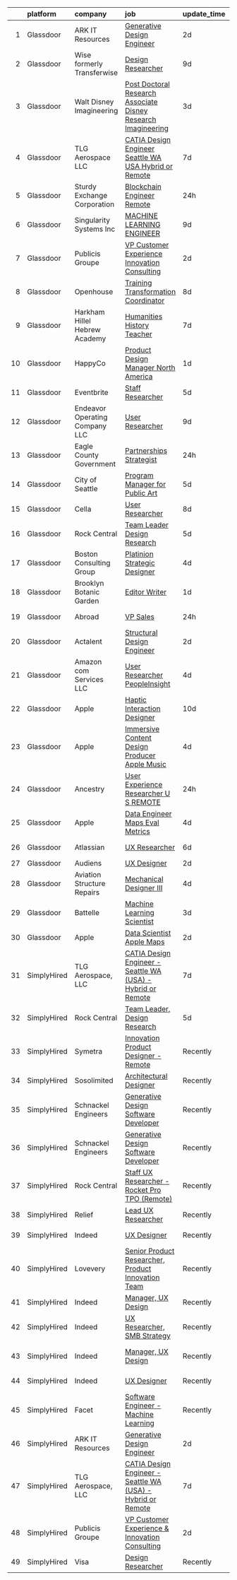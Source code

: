 

|    | platform    | company                         | job                                                                                                                                                                                                                                                                                                                                                                                                                                                                                                                                                                                                                                                                                                                                                                                                                                                                                                                                                                                                                                                                                                                                                                                                                                                                                                                                                                                                                                            | update_time   | location                  |
|---:|:------------|:--------------------------------|:-----------------------------------------------------------------------------------------------------------------------------------------------------------------------------------------------------------------------------------------------------------------------------------------------------------------------------------------------------------------------------------------------------------------------------------------------------------------------------------------------------------------------------------------------------------------------------------------------------------------------------------------------------------------------------------------------------------------------------------------------------------------------------------------------------------------------------------------------------------------------------------------------------------------------------------------------------------------------------------------------------------------------------------------------------------------------------------------------------------------------------------------------------------------------------------------------------------------------------------------------------------------------------------------------------------------------------------------------------------------------------------------------------------------------------------------------|:--------------|:--------------------------|
|  1 | Glassdoor   | ARK IT Resources                | [Generative Design Engineer](https://www.glassdoor.com/partner/jobListing.htm?pos=111&ao=1136043&s=58&guid=00000182afc1c161a6e41c4ce37fb110&src=GD_JOB_AD&t=SR&vt=w&ea=1&cs=1_667ac4ed&cb=1660806087401&jobListingId=1008072023675&jrtk=3-0-1gans3gcq2ff3001-1gans3gda2eaa000-59d5607c1d7a8210-)                                                                                                                                                                                                                                                                                                                                                                                                                                                                                                                                                                                                                                                                                                                                                                                                                                                                                                                                                                                                                                                                                                                                               | 2d            | Menlo Park, CA            |
|  2 | Glassdoor   | Wise formerly Transferwise      | [Design Researcher](https://www.glassdoor.com/partner/jobListing.htm?pos=123&ao=1136043&s=58&guid=00000182afc1c161a6e41c4ce37fb110&src=GD_JOB_AD&t=SR&vt=w&cs=1_08d0858e&cb=1660806087402&jobListingId=1008061068404&jrtk=3-0-1gans3gcq2ff3001-1gans3gda2eaa000-8e8d3fd3090ffea4-)                                                                                                                                                                                                                                                                                                                                                                                                                                                                                                                                                                                                                                                                                                                                                                                                                                                                                                                                                                                                                                                                                                                                                             | 9d            | New York, NY              |
|  3 | Glassdoor   | Walt Disney Imagineering        | [Post Doctoral Research Associate  Disney Research Imagineering](https://www.glassdoor.com/partner/jobListing.htm?pos=103&ao=1110586&s=58&guid=00000182afc1c161a6e41c4ce37fb110&src=GD_JOB_AD&t=SR&vt=w&cs=1_d9a5e6aa&cb=1660806087400&jobListingId=1008070871758&cpc=1FDE87803EF93CD3&jrtk=3-0-1gans3gcq2ff3001-1gans3gda2eaa000-094cb28899651f1e--6NYlbfkN0DAFTyt7pbDCC2JPO79CSdi1dIb81yjczP5qsKcZIxgiYm3-7g-689UDqHItQTwke9Fx28i8WvyzUKXqY8nPuZwaZLte5ddTqjQHCSuU5-ym2PGqwmmKXFtINbEiUYIg1mB-NmFatQHYkr_1eGlerVcAfCzygTPNzjEtBLdlkoRygNrI9Aot8RvZ6cnEaB5MVO6LVXtG6FD9HfiplelSirNMBnN8SeiRQlTx3zmHHpm_O8TgejcdNErtMIV6dMr9ysQCunwYjpHgH8Qi5hZzH0tCVWe4jXr3q9ZjpGPPI_BUxvioep41BCUacmSm95zPAIOaoa35iSx0ltymuVOSrT52J_oXhkpB7abvEuP6XNJPm22bFLduB8Cz50FS99Jtvp6Q8_WKl3Z2Loxr5W2HgjLWBliqNtLVH_EayQ_TsAgpRDtj0CEffpF3soW7QTsysk%3D)                                                                                                                                                                                                                                                                                                                                                                                                                                                                                                                                                                                                             | 3d            | Glendale, CA              |
|  4 | Glassdoor   | TLG Aerospace  LLC              | [CATIA Design Engineer   Seattle WA  USA    Hybrid or Remote](https://www.glassdoor.com/partner/jobListing.htm?pos=106&ao=1110586&s=58&guid=00000182afc1c161a6e41c4ce37fb110&src=GD_JOB_AD&t=SR&vt=w&ea=1&cs=1_2aec9ecb&cb=1660806087401&jobListingId=1008065865434&cpc=AC285F3A3ECA6BB0&jrtk=3-0-1gans3gcq2ff3001-1gans3gda2eaa000-0040c5469c466f80--6NYlbfkN0BKgzQyzTF1Q9mOsR1amaS-juVGLjHt5Cdom-gEF9y-xWqkDHxzYyAYpJ3zUcDhxz4Ucf0zofPiYoEIDmBTRbiOZ55wDGzQ3IoJ104kSJOEtv19uoBn6H2Uul8rVc9knP6AVoyemQZ36veN3QI-BZuLQyoIs5b6xvEs0rEnx54MoqeORBjUJloUumLEXEADN9mUNwNlvB2XLR57s6zzJKBth0-jfxCoct4B_tmIguw563QclFnHTbVookrM9M5NjBIDDOxvESZKRj1PRNLodo4Gp2Pgn803g2ZgOL3HH5W81bEsTaoZzq6eHTidOyx2sZmocD0GLuoGHEUaiZ6mk3_LBomRRbM_bEildaA58dsoL17_GuWn0eUqhO_NG-BzPXoBCrZdB1lazZRXHPKy9vvP77ZGTDzeWakRlr3P4Zj-NAHDalvBnQGNbQEmFX1PFxWs2X78FveaVbmt1E0U0z3LDtANPhC-vmuf9Kf9LU6isO29i_2YDAlLkpIipjrn80yvEGPfnrTNLpkZ61C_NO8HUcx4w2bCQu8%3D)                                                                                                                                                                                                                                                                                                                                                                                                                                                                                                           | 7d            | Seattle, WA               |
|  5 | Glassdoor   | Sturdy Exchange Corporation     | [Blockchain Engineer  Remote ](https://www.glassdoor.com/partner/jobListing.htm?pos=116&ao=1136043&s=58&guid=00000182afc1c161a6e41c4ce37fb110&src=GD_JOB_AD&t=SR&vt=w&ea=1&cs=1_9fb75b24&cb=1660806087401&jobListingId=1008076436726&jrtk=3-0-1gans3gcq2ff3001-1gans3gda2eaa000-00eff58dac326956-)                                                                                                                                                                                                                                                                                                                                                                                                                                                                                                                                                                                                                                                                                                                                                                                                                                                                                                                                                                                                                                                                                                                                             | 24h           | Remote                    |
|  6 | Glassdoor   | Singularity Systems Inc         | [MACHINE LEARNING ENGINEER](https://www.glassdoor.com/partner/jobListing.htm?pos=102&ao=1110586&s=58&guid=00000182afc1c161a6e41c4ce37fb110&src=GD_JOB_AD&t=SR&vt=w&ea=1&cs=1_68b2f432&cb=1660806087400&jobListingId=1008061183924&cpc=853DEF62E69EE75B&jrtk=3-0-1gans3gcq2ff3001-1gans3gda2eaa000-7210eacefcc866b2--6NYlbfkN0CtwOkgDuej6vPfWODMxjOIyNEohQmdYMppGq8y8dOpBhDQGscm3dodQ8jwyPYAPvtMN8oOsFtAXeV00_JlJr2hexHfooBDObTkIixtocVIuly5mY_LhOoVsfT3yebNSuw3MixXazDBx5MNcje3IPzphM3oPK2w_zBOyGtydC8v00WH2tx7Qgl3pYOavSXSaCnlfwuYNrKv4gOha1ROvOeUkGt50aVj7Wx008SoBpGch2sKOk0U8igiSbGTm4pJ1ut9y04byXt96tKmP69jL37TNLKcHKobngWyCHPc_tOUWnQ4grJeJivCIyEQfNSM4IWbBV8H-Fr-A2MfS71PpigQr8TFWy5B5v5v0efZA1Lb1sMB_QaGwgfbO350fWqV8YHEH6D3JBzzLcd9Ng91G6JG-gB9FbG84hc-u-5vVsVomDQPW3XtYiB6DeIkWwQzt9R-RZkedesfsASmRt6p-m_TaMak7kfL8iG5zGWJA1wxVYQlCe2aMo9jdbn2Kg7rl5S6CVK2pjb9eA%3D%3D)                                                                                                                                                                                                                                                                                                                                                                                                                                                                                                                                                               | 9d            | Princeton, NJ             |
|  7 | Glassdoor   | Publicis Groupe                 | [VP Customer Experience   Innovation Consulting](https://www.glassdoor.com/partner/jobListing.htm?pos=104&ao=1110586&s=58&guid=00000182afc1c161a6e41c4ce37fb110&src=GD_JOB_AD&t=SR&vt=w&cs=1_1a79dc48&cb=1660806087400&jobListingId=1008072427438&cpc=155EB9D5185558AF&jrtk=3-0-1gans3gcq2ff3001-1gans3gda2eaa000-99be2620ae6f57e6--6NYlbfkN0D_XFSRfOpY7hhzl86VUrgfgdzYRVdqdkK81Ka1OFk9uoBeHTQ5PA0c8DCk8CaDkiZvQ96cH1tiaXHMEJoauBatExTpQpw97-GrDpol1FQi2OLNvwIp-o1TFj2a8PbDmwgXr2xxZPfFI2xXGM7ZEo47pdX301DhuBOI9Uz_xnp2w4aAxVCWaSKI7x14C1fLIQe9dGH79h4IT-C_1HysoenYRaNmwHAN3Axx6fE7JwVfnDCNMcnySmmiqYA5AXC855czowLkSTRjnHVMD45oiTP7D6CL0og3tYVBeY3tJe66UdnH8SgpbfYTYu4V9frdNAUv0_YSebizXSiLucTD27IxFZmUW9LIuVTUhClnoW7gOY3mayv0QSLOMlW5m1aGIsky8Equ7rdty1IoUpdxShByf78u-M5J50xpDYRNDQ-N-ryCkJjtUqpzhVNmjrsUcQs9oCDtl-vxqiyTcu5b3MoPfzBh5eHpT4X5F6maNuDopdJ4qlIIYFm4Qn_IHnicG_vO2TnkKkrdmqMXeOfmEaBGwN5IrMu61xTGiX5xi_cRTv3eatldXznEKfuXYUA24tfIKg6U9y33U00cTZnvsbE7)                                                                                                                                                                                                                                                                                                                                                                                                                                                                           | 2d            | New York, NY              |
|  8 | Glassdoor   | Openhouse                       | [Training   Transformation Coordinator](https://www.glassdoor.com/partner/jobListing.htm?pos=129&ao=1136043&s=58&guid=00000182afc1c161a6e41c4ce37fb110&src=GD_JOB_AD&t=SR&vt=w&ea=1&cs=1_4773939d&cb=1660806087402&jobListingId=1008063012598&jrtk=3-0-1gans3gcq2ff3001-1gans3gda2eaa000-1913d0dffbc4fdb2-)                                                                                                                                                                                                                                                                                                                                                                                                                                                                                                                                                                                                                                                                                                                                                                                                                                                                                                                                                                                                                                                                                                                                    | 8d            | San Francisco, CA         |
|  9 | Glassdoor   | Harkham Hillel Hebrew Academy   | [Humanities History Teacher](https://www.glassdoor.com/partner/jobListing.htm?pos=121&ao=1136043&s=58&guid=00000182afc1c161a6e41c4ce37fb110&src=GD_JOB_AD&t=SR&vt=w&ea=1&cs=1_e11d6881&cb=1660806087402&jobListingId=1008065225760&jrtk=3-0-1gans3gcq2ff3001-1gans3gda2eaa000-3a93aa753a194d16-)                                                                                                                                                                                                                                                                                                                                                                                                                                                                                                                                                                                                                                                                                                                                                                                                                                                                                                                                                                                                                                                                                                                                               | 7d            | Beverly Hills, CA         |
| 10 | Glassdoor   | HappyCo                         | [Product Design Manager   North America](https://www.glassdoor.com/partner/jobListing.htm?pos=114&ao=1136043&s=58&guid=00000182afc1c161a6e41c4ce37fb110&src=GD_JOB_AD&t=SR&vt=w&ea=1&cs=1_c8b44bdd&cb=1660806087401&jobListingId=1008074103603&jrtk=3-0-1gans3gcq2ff3001-1gans3gda2eaa000-3994115f2e2e5f1d-)                                                                                                                                                                                                                                                                                                                                                                                                                                                                                                                                                                                                                                                                                                                                                                                                                                                                                                                                                                                                                                                                                                                                   | 1d            | Remote                    |
| 11 | Glassdoor   | Eventbrite                      | [Staff Researcher](https://www.glassdoor.com/partner/jobListing.htm?pos=113&ao=1136043&s=58&guid=00000182afc1c161a6e41c4ce37fb110&src=GD_JOB_AD&t=SR&vt=w&cs=1_1e71ed90&cb=1660806087401&jobListingId=1008069024242&jrtk=3-0-1gans3gcq2ff3001-1gans3gda2eaa000-c41e0339f0bcd15d-)                                                                                                                                                                                                                                                                                                                                                                                                                                                                                                                                                                                                                                                                                                                                                                                                                                                                                                                                                                                                                                                                                                                                                              | 5d            | Remote                    |
| 12 | Glassdoor   | Endeavor Operating Company  LLC | [User Researcher](https://www.glassdoor.com/partner/jobListing.htm?pos=124&ao=1136043&s=58&guid=00000182afc1c161a6e41c4ce37fb110&src=GD_JOB_AD&t=SR&vt=w&cs=1_21bd327f&cb=1660806087402&jobListingId=1008060385314&jrtk=3-0-1gans3gcq2ff3001-1gans3gda2eaa000-77f36a4c45207d54-)                                                                                                                                                                                                                                                                                                                                                                                                                                                                                                                                                                                                                                                                                                                                                                                                                                                                                                                                                                                                                                                                                                                                                               | 9d            | New York, NY              |
| 13 | Glassdoor   | Eagle County Government         | [Partnerships Strategist](https://www.glassdoor.com/partner/jobListing.htm?pos=127&ao=1136043&s=58&guid=00000182afc1c161a6e41c4ce37fb110&src=GD_JOB_AD&t=SR&vt=w&ea=1&cs=1_d84485ed&cb=1660806087402&jobListingId=1008076874563&jrtk=3-0-1gans3gcq2ff3001-1gans3gda2eaa000-82cf32710319190c-)                                                                                                                                                                                                                                                                                                                                                                                                                                                                                                                                                                                                                                                                                                                                                                                                                                                                                                                                                                                                                                                                                                                                                  | 24h           | Eagle, CO                 |
| 14 | Glassdoor   | City of Seattle                 | [Program Manager for Public Art](https://www.glassdoor.com/partner/jobListing.htm?pos=115&ao=1136043&s=58&guid=00000182afc1c161a6e41c4ce37fb110&src=GD_JOB_AD&t=SR&vt=w&cs=1_db8bbc73&cb=1660806087401&jobListingId=1008069035725&jrtk=3-0-1gans3gcq2ff3001-1gans3gda2eaa000-27538df194d2cfde-)                                                                                                                                                                                                                                                                                                                                                                                                                                                                                                                                                                                                                                                                                                                                                                                                                                                                                                                                                                                                                                                                                                                                                | 5d            | Washington State          |
| 15 | Glassdoor   | Cella                           | [User Researcher](https://www.glassdoor.com/partner/jobListing.htm?pos=109&ao=1110586&s=58&guid=00000182afc1c161a6e41c4ce37fb110&src=GD_JOB_AD&t=SR&vt=w&cs=1_7b8dab2d&cb=1660806087401&jobListingId=1008063335527&cpc=8795CF9063CD573D&jrtk=3-0-1gans3gcq2ff3001-1gans3gda2eaa000-7b47077143880670--6NYlbfkN0ABL5jwqrJX8j4-zsE1pdctockIOMh3bUiDojLxDHSgft-IBPHc-ugKxXUaFJpc9dcjlWjZdJls5oZUQmc3oxOF2YDr_yXSSNbXLCmenrFqs0rU5lpjVP81iyWap-KeNsUfQcYNfGp2G8CCDy8-Hw39OyeeZ-dU8YKHXDFjD7niJtDK2StkgXxugVU08l6Oz4eirLrsEqdbwX63PQpecoUZnT2SQZANgKCvklThvFTnYMdFgrr-fTQVj4NTRveAGbMpC3zvQty2v4_n-JoeFH0hmQF2T22GCDE_1j1tjnCZQCt3E1-5XaIeP6E4t9HHUex2rIF6oQXawrV2WRDPMlZwKToCw88AKH3BjlNkovEtknRgEKhyEliTxXQC5wHY2F4_-GNWu07t66tuaRtJAUD0EyaJCwtqTeqxslWP2V9u1qlnLOGnw_KKoYgrHxs4d3oN7Rl-_BwMZKPN7RSnkioVWbajDAIUaMxDBb-k1ZV4t-zy4v4nnCDoq6Ge5kKDz-ksOFzNOud-IAIVBS3RVPGyp8HqEP5vHkqamQuTqPET75ek24J76phPCw65KujUncW1Bs4MVhdNZrwShqoZm_rC09ic5IW3kfcrTCyPlntfJPY8fw3HkaKgIp7pDzImhH_wPfJUtgyQJAt-qM5SRJkYV0-DqPQHYREDE1BPvzJwtsf_oCCe_iNK7PurUEh5m1OGupH4C6n1zEOu_1ljmdBhbTU7ajD703II_LdLjWiOdtbpQx1dYM5a)                                                                                                                                                                                                                                                                                                                                          | 8d            | Philadelphia, PA          |
| 16 | Glassdoor   | Rock Central                    | [Team Leader  Design Research](https://www.glassdoor.com/partner/jobListing.htm?pos=101&ao=1110586&s=58&guid=00000182afc1c161a6e41c4ce37fb110&src=GD_JOB_AD&t=SR&vt=w&cs=1_493bfb54&cb=1660806087400&jobListingId=1008068174673&cpc=50476A1586988603&jrtk=3-0-1gans3gcq2ff3001-1gans3gda2eaa000-4dc0b4df28d9f531--6NYlbfkN0D1gKYbjhnuLsLCCsuy6Da6jM-qXt-1-sWstwvcDeqOdFWHT3FdK6wqvS3CGJVEII5NCNLIIZ4v66FKMiBoR4FaU5J223VR_KOaZ0qc6U82_gINfk-2XUyU8lf4CuPcYkevgMInwio3YccQ1EEhA3e6K2uL-JAEwrofWmKwhHRvhRWO-yGETKEaKvnlTc6SnRzsRFfo23vZa9RIGs8lOI9QNUzv5Yd8kByA7CnKF55bl-l0HP9MbFZAMLwxTrOJ3tYVVFU9CJ1yiG4kITyRo9Fdg4UyOElqlIZ8U2MzOsk7-GNTnIGGk5ukRMF5GlqR-b2baZuuYt17hUa39yDEqYUIHF4_t6pEwRarZiEkL9620raJscVOup2QChpFTwiSt38XkBY4bD18eFOACrEjBFGoOYjwk6lWsuJjWYWea6IsO0LmPE-Vds7Ao7g6HW-drZoU4DdJWhrDYj8MBRh-mU8sjy094Kb9AomPXFkWT-lnUy3nPMEAzL-yETcwphNIGYzLTCDJZZ9oYtVvgj8HeuIF9koCoHP4gro%3D)                                                                                                                                                                                                                                                                                                                                                                                                                                                                                                                                               | 5d            | Detroit, MI               |
| 17 | Glassdoor   | Boston Consulting Group         | [Platinion Strategic Designer](https://www.glassdoor.com/partner/jobListing.htm?pos=108&ao=1110586&s=58&guid=00000182afc1c161a6e41c4ce37fb110&src=GD_JOB_AD&t=SR&vt=w&cs=1_a7a64e08&cb=1660806087400&jobListingId=1008069868004&cpc=F41FEAB56D215062&jrtk=3-0-1gans3gcq2ff3001-1gans3gda2eaa000-a81160145a4abe01--6NYlbfkN0DoP8nG612n6SaIo-6cBFZ4ajKscvbmOmjTSQxsFZrL9GCCvt0keq5zOVAgXX6UYAwLmfLL58yuDEDDUJRdfTrCfJJvQwZz_5M9N0SS0Myno4-QWdV72ziRJoz9jMNEi1tNLBCmHgy6bXUHNtnDbWRyJBrfqStQgr2scqpchMROuN0Pxedi6lHmv5837su5Q0rxIR1VovPonYcWMhsaGsGTS0ZMI-xJk0Pan6fq8-TVj2dUjGenqeBgnQaUX2tupdU19k9NPioOv5O81aEJGLcvk8ZltW3W3_N-Hlq0KnowXxAdYWVWOjchFLMMtFjgmtDyXPBtOT9Gk_tbpUuvTGIovT8fEIZKAZo4QuAnGxQ60HaNAoOf4ZTwUecOdLeQY6wlY4Q_WztHwn1eDMiA0kKqlYd2878iSgPyqNjIamyK3cLtLND4q4uskisb7Xa64jmqkSYAQIzwKD9ZXOOTOaaK-WmwMbdomjFBOcL5wMnTMgIC5ZJIdObEvisyn2spUSFNFn-9u6UBayc-ctOCFWAee_NCgkE636bI8LY6EBjb9_x6Bq9k_vZi-OvWtDyJtD5Af-fLdj_z3g1S4gatlHGCQhBUoLEsuxhjIl8JYZ1tGpDTLmA5IzjtSGGJOiQFfIiYCD3C52aGceclDlVcG07VRFPN5v92PskYw3Led5HpVP6YNn56gxNlf4JJzMqjSzzJTt1pvBqnjJ910JWLd0OEQgM7xMIqRzr0DV_JVonDUDtZZYcG-WWCgkq5hGKkoY-Ure9VOZOdsmhYGFemZKwpbFAqr3fwKE5HmeBYnhymnEetQaMnEEyRJALaMYYcB80PbxVJ4BtCr54dTife3S5rXYKURN46MGbLcRsothxIQ1XrzuvFpNuIuHKzVihosL-UGvG0JkySZaVAQcK8oO4wW7YPNPmgK9ucyCfYGnR72LsJ8szFWKnlfvobD0WB36cjIFnQbNW4RgMcWvrc4t3uvgheSjxndQJWt-1JW_l3KzjtdoV-Xq3T1Ih4NVgljWVSWP65RUJr35KjLqM64tt6ZDmENhHXhJGSXH5v_Qz8-g%3D%3D) | 4d            | San Francisco, CA         |
| 18 | Glassdoor   | Brooklyn Botanic Garden         | [Editor Writer](https://www.glassdoor.com/partner/jobListing.htm?pos=119&ao=1136043&s=58&guid=00000182afc1c161a6e41c4ce37fb110&src=GD_JOB_AD&t=SR&vt=w&ea=1&cs=1_41dc9200&cb=1660806087401&jobListingId=1008074800414&jrtk=3-0-1gans3gcq2ff3001-1gans3gda2eaa000-125ce174df20856b-)                                                                                                                                                                                                                                                                                                                                                                                                                                                                                                                                                                                                                                                                                                                                                                                                                                                                                                                                                                                                                                                                                                                                                            | 1d            | Brooklyn, NY              |
| 19 | Glassdoor   | Abroad                          | [VP  Sales](https://www.glassdoor.com/partner/jobListing.htm?pos=120&ao=1136043&s=58&guid=00000182afc1c161a6e41c4ce37fb110&src=GD_JOB_AD&t=SR&vt=w&ea=1&cs=1_145fdf53&cb=1660806087402&jobListingId=1008075872511&jrtk=3-0-1gans3gcq2ff3001-1gans3gda2eaa000-3467c059dcfc67eb-)                                                                                                                                                                                                                                                                                                                                                                                                                                                                                                                                                                                                                                                                                                                                                                                                                                                                                                                                                                                                                                                                                                                                                                | 24h           | Los Angeles, CA           |
| 20 | Glassdoor   | Actalent                        | [Structural Design Engineer](https://www.glassdoor.com/partner/jobListing.htm?pos=110&ao=1110586&s=58&guid=00000182afc1c161a6e41c4ce37fb110&src=GD_JOB_AD&t=SR&vt=w&ea=1&cs=1_90dcb477&cb=1660806087401&jobListingId=1008072524579&cpc=451933188B21919D&jrtk=3-0-1gans3gcq2ff3001-1gans3gda2eaa000-5a67b7b998d67f9b--6NYlbfkN0ChYVx_I3yfZ_JDY3EFoivtqvi_stwnZ_kRt8Dowt_l_d1ydueao4NE-oUleRJ4yhgvM5-NIUg-psIiKjWyG8bK_8WykpFnhZQccgUZPyTG289LYg1Sr3uqbG6d37BwPOYbFhoInSddoXKaHUCIZXUkbLAt5rXR7TOuPNaG25v7Cbihaw8wHtaIlKY9CZD73vZlEXjgmEuNZE5-7JvPZZYn9I1RRlxkrJle_jO2X2ngZfoc9meWvjPIJAWnrGz8RoIcXqhFWxmzQzazIwH1D9QJ3yGQgDB825bPl1-bnOYx0uXDXOjkdjzewUVTzBSG9N36s8RNHhHEHOIjgStCs8VpuHGtRPnjtJSl5NtBogqvTvoUirp9eyWzEQpQNyxyD-VBw2zFCs8IMYJqfebg3tiX5A1A7PPi04uFn-xi7bflaL-tDhi6ITsdr6PqpUk1HpL7Z1fFUoWuis3BlPkUpJsxELyuWwotjPBrNqZuzbkvs6eAVFoC_bhZlr_cL-gubFa11EFiFWXKps1h4ZbG4M0baYFsoVBh1sQgWfzUm_ySXpb764sQHWNlF9MOjyugIbEuDz1klxVO8nQo8ct2mnKu0ICaKuORdqWQ8aHGFpZFvbIej7b6UQOY8QLTqRh5szPhs5xqpYsjtVVXd8cJ1aTn85X3ggZe6IzuLsakTxsU677on1XH1Wu_br2tjDKeQp2FrTe-RCUVwZR5pBHuZjXkLwMjWuogAAfXr12exO4Am8Af_Clmt3f2Xtqo2XVnA9fqBhQ4vjqKzuUKhtZKr6WIvDbJFDtIZPtiQ3p_VsRUuAlPbr6ydMa8aEtyiXLeFYi2Q4LEDfvxrRFZvyQUD-XmWQdmpy3n3FcRtTDS7gSnhUruNl0wSBQ_vGwm7wQOpXcDY1XkAETYneUaB9WVSt5Oqy9h1ztEKl2jz2ow3kORTo7EnFUooul0Uz5LiiYURt-gGOHMWnfK3ozmtYiLz9oe0T6DGiKpEMg%3D)                                                                            | 2d            | Ridley Park, PA           |
| 21 | Glassdoor   | Amazon com Services LLC         | [User Researcher  PeopleInsight](https://www.glassdoor.com/partner/jobListing.htm?pos=122&ao=1136043&s=58&guid=00000182afc1c161a6e41c4ce37fb110&src=GD_JOB_AD&t=SR&vt=w&cs=1_77a48dbb&cb=1660806087402&jobListingId=1008069900162&jrtk=3-0-1gans3gcq2ff3001-1gans3gda2eaa000-b43c760616da6fc1-)                                                                                                                                                                                                                                                                                                                                                                                                                                                                                                                                                                                                                                                                                                                                                                                                                                                                                                                                                                                                                                                                                                                                                | 4d            | Seattle, WA               |
| 22 | Glassdoor   | Apple                           | [Haptic Interaction Designer](https://www.glassdoor.com/partner/jobListing.htm?pos=130&ao=1136043&s=58&guid=00000182afc1c161a6e41c4ce37fb110&src=GD_JOB_AD&t=SR&vt=w&cs=1_5be09ba8&cb=1660806087402&jobListingId=1008059355189&jrtk=3-0-1gans3gcq2ff3001-1gans3gda2eaa000-dc6ebfcb211a61cf-)                                                                                                                                                                                                                                                                                                                                                                                                                                                                                                                                                                                                                                                                                                                                                                                                                                                                                                                                                                                                                                                                                                                                                   | 10d           | Cupertino, CA             |
| 23 | Glassdoor   | Apple                           | [Immersive Content Design Producer   Apple Music](https://www.glassdoor.com/partner/jobListing.htm?pos=105&ao=1110586&s=58&guid=00000182afc1c161a6e41c4ce37fb110&src=GD_JOB_AD&t=SR&vt=w&cs=1_103d1b11&cb=1660806087400&jobListingId=1008069556268&cpc=3BA4CE39D5B5DEF5&jrtk=3-0-1gans3gcq2ff3001-1gans3gda2eaa000-66f7682de66826e6--6NYlbfkN0BvKrLyj5gPmtZO9T8euul8TCxuuKNOtzRJOomxnwSEodTz2Bc-sPZl29JElYHfcoRyptQvj7xlkriqhxG50_dXLQzgfASxZAP8PmeLh9zWp-pplDUED6ovo3wK-KMzZ6GKsOSk90PpRLLD7vZEAfVFM9MGcY7Wc_GSrB7jRN1ff-dvlzaWAiY6oKbSo7kx9Dy5bV4Ca1e4WFjw3L7FoGiXERJ6e-C5IdPmf3QTg8jk9PFE0BqW9UOLTaXJ2KBJZRzl242h0wVxDzG0DHf-b0eO0FzXn0us7fct6KBI0vKr9oQ_-ZS7R5HaN5YGnROL4FVTbf8H87QK6BKkK8EIBCPROdTmT6jJq_-JZHe7iZbr6pLvIVd3R0LbpLCQUhZCtPt2p5mGREH-CRKaVIrUXRYwjd86majSPYaG7bUnLoaGv5rx4429RqnMy9Gc2cyXUTYKnk3n_rMFB5l8Xrsm7D2HrIgnKYAhleYRJwUabiOdXlrt8E3N8KO26o9FOPKAa3Y9k-mH5sEXemvQFyZ12PBRxqHv6ubrh8-k_YH9nBUrspTLmHD7jY1vdvmBve0Qi7UQeV_qWHmSJO3Jr6gQWO4k-iWkGIpb_RGq7IKQDZEh0bxuMz6iQ_Og10aUbzpB4rh8qSeYaI40k85937htY8VfzR41UCbi753oWJrs1MvDPuAaJwuXddkbptE0UHyXigvaEBoE89BXnHt0EnwZ6qDZNUyKZoJg-o405N-RXHB8spLhwtBcRWYfi3T8mKsgjAUW0doEm0KJNH8KI6oH5ZrCfkOFs0r63R7PyOcbltLBPpJb56Jy6s65WifDtwQ34C7j2i_g4TZra8JXKFX0wA_Rqi-T5owu30oPVHP6w56Ix6pdPj9FUQJxRPq56Vo1nXjGr8KllO7pmQE3mptDSI8So2zGOGWU_3XN4rwhlXFpEixdTYtNTal6UOBOaJsKJXlXwn4iRHKcC5XZZNvxM4FM_8-y-upI3YY%3D)                                                            | 4d            | Culver City, CA           |
| 24 | Glassdoor   | Ancestry                        | [User Experience Researcher  U S  REMOTE ](https://www.glassdoor.com/partner/jobListing.htm?pos=112&ao=1136043&s=58&guid=00000182afc1c161a6e41c4ce37fb110&src=GD_JOB_AD&t=SR&vt=w&cs=1_9ea19f2e&cb=1660806087401&jobListingId=1008075467741&jrtk=3-0-1gans3gcq2ff3001-1gans3gda2eaa000-6176a9486243c0ff-)                                                                                                                                                                                                                                                                                                                                                                                                                                                                                                                                                                                                                                                                                                                                                                                                                                                                                                                                                                                                                                                                                                                                      | 24h           | Remote                    |
| 25 | Glassdoor   | Apple                           | [Data Engineer  Maps Eval Metrics](https://www.glassdoor.com/partner/jobListing.htm?pos=117&ao=1136043&s=58&guid=00000182afc1c161a6e41c4ce37fb110&src=GD_JOB_AD&t=SR&vt=w&cs=1_caef3bb2&cb=1660806087401&jobListingId=1008070096056&jrtk=3-0-1gans3gcq2ff3001-1gans3gda2eaa000-3736d4ec03fcf68a-)                                                                                                                                                                                                                                                                                                                                                                                                                                                                                                                                                                                                                                                                                                                                                                                                                                                                                                                                                                                                                                                                                                                                              | 4d            | Cupertino, CA             |
| 26 | Glassdoor   | Atlassian                       | [UX Researcher](https://www.glassdoor.com/partner/jobListing.htm?pos=118&ao=1136043&s=58&guid=00000182afc1c161a6e41c4ce37fb110&src=GD_JOB_AD&t=SR&vt=w&cs=1_52e5ae30&cb=1660806087401&jobListingId=1008067372811&jrtk=3-0-1gans3gcq2ff3001-1gans3gda2eaa000-65ae110dba27b8cd-)                                                                                                                                                                                                                                                                                                                                                                                                                                                                                                                                                                                                                                                                                                                                                                                                                                                                                                                                                                                                                                                                                                                                                                 | 6d            | Mountain View, CA         |
| 27 | Glassdoor   | Audiens                         | [UX Designer](https://www.glassdoor.com/partner/jobListing.htm?pos=128&ao=1136043&s=58&guid=00000182afc1c161a6e41c4ce37fb110&src=GD_JOB_AD&t=SR&vt=w&cs=1_9e899ca4&cb=1660806087402&jobListingId=1008072020113&jrtk=3-0-1gans3gcq2ff3001-1gans3gda2eaa000-417481361945e9bd-)                                                                                                                                                                                                                                                                                                                                                                                                                                                                                                                                                                                                                                                                                                                                                                                                                                                                                                                                                                                                                                                                                                                                                                   | 2d            | Remote                    |
| 28 | Glassdoor   | Aviation Structure Repairs      | [Mechanical Designer III](https://www.glassdoor.com/partner/jobListing.htm?pos=126&ao=1136043&s=58&guid=00000182afc1c161a6e41c4ce37fb110&src=GD_JOB_AD&t=SR&vt=w&ea=1&cs=1_d56f0de0&cb=1660806087402&jobListingId=1008070083904&jrtk=3-0-1gans3gcq2ff3001-1gans3gda2eaa000-9e50f7cd7b4f85d3-)                                                                                                                                                                                                                                                                                                                                                                                                                                                                                                                                                                                                                                                                                                                                                                                                                                                                                                                                                                                                                                                                                                                                                  | 4d            | Macomb, MI                |
| 29 | Glassdoor   | Battelle                        | [Machine Learning Scientist](https://www.glassdoor.com/partner/jobListing.htm?pos=125&ao=1136043&s=58&guid=00000182afc1c161a6e41c4ce37fb110&src=GD_JOB_AD&t=SR&vt=w&cs=1_6fb26605&cb=1660806087402&jobListingId=1008070180517&jrtk=3-0-1gans3gcq2ff3001-1gans3gda2eaa000-a1b2ff1b693106b4-)                                                                                                                                                                                                                                                                                                                                                                                                                                                                                                                                                                                                                                                                                                                                                                                                                                                                                                                                                                                                                                                                                                                                                    | 3d            | Atlantic City, NJ         |
| 30 | Glassdoor   | Apple                           | [Data Scientist   Apple Maps](https://www.glassdoor.com/partner/jobListing.htm?pos=107&ao=1110586&s=58&guid=00000182afc1c161a6e41c4ce37fb110&src=GD_JOB_AD&t=SR&vt=w&cs=1_db0310eb&cb=1660806087400&jobListingId=1008072873070&cpc=FB7E4A1762AE5BEC&jrtk=3-0-1gans3gcq2ff3001-1gans3gda2eaa000-d8f758e3cc889181--6NYlbfkN0BvKrLyj5gPmtZO9T8euul8TCxuuKNOtzRJOomxnwSEodTz2Bc-sPZl1dBMH13w-jPoGoT-6tNO4SZeyICiuRE5Cv-RHVDYfdGKdDHm6IJXEluzzdehaf7bf6Y__raXJosEMfA_dih_DkTQUKw4n6nUNxbXQGHDDOzKW2uRf3F3E4u1dwAI4euRpK7qYy3QMD8HGpp5ttYrLdjD_ql_uvG5ojn_6JsEbLyg40Vqg-oez4NnKUbh3jQ-WblYvv3lV15DDuK_VQWRqcbijLuEagorxLoyiNXpF7GoAvk1LQZCl1tpvhGFdtZyRtQViwLhy2gbzPnEpUDoDCyzNabmV0O6Sg9C209ZlboeWUdJ0H-S0UYgDzv1SsYSB7COQgXmcCBpDWTuk1JqsLaPfcMOu_nDitWXnUvkJ74onDiGpvoPYF9ipUwYs5Si9TZaK2sctaKIUvimGvOcfkpOII7ExwCXWanCsJbPQrDX287DXr013Y_916VTmJXdXtNJWPsmYPRVh7rJ4VjuSdqzPWHKyi-BMbUV9RfigfeiNg2uyD14u0Ox1zymW8bz0VJh9jrjNs01UUVF4UitCXu0-cOxdJGIbsDkV8hZl6z_s8s_3gU13h-kANNEGKd6cgp4ZkMk_gDGn5iIVp4QHUoxxCFdjanrJvpr2bmSZV87e5F8Rq3qLLL8Qn2J6LdE0NsECSpYVWei9nHECUeNgBOQKt8v7Dqb8gRCOQlVx2JLYZ0xQ_djIALuXn_PfGdmm4iQSmQzfM40YSGO89KBPqcDrwH2-usYb9CnET4YdXl8TDZprBGvU0w8VvxIofOmWQiCbxh2gH7lTP0BKM5qHYeHl8m9qhD_Se2EaHQ2QgC9-k9eAaBHJM_L4VlofqFXdGYKGc058sfJRxvkXwUUPLqRCvWL0n0o-zxW0ZC18QQMSai99bB22kF3q1b6ArzrOYEVzWpLgmXOdDzQzz2b6CApAyKu2UqT)                                                                                              | 2d            | Seattle, WA               |
| 31 | SimplyHired | TLG Aerospace, LLC              | [CATIA Design Engineer - Seattle WA (USA) - Hybrid or Remote](https://www.simplyhired.com/job/Jkg1RKmC1DKiU6rumdrIlcicjCprrSiROXt1nxT4zbvjet48dc7HPg?q=generative+design)                                                                                                                                                                                                                                                                                                                                                                                                                                                                                                                                                                                                                                                                                                                                                                                                                                                                                                                                                                                                                                                                                                                                                                                                                                                                      | 7d            | Seattle, WA               |
| 32 | SimplyHired | Rock Central                    | [Team Leader, Design Research](https://www.simplyhired.com/job/kbc4Y1-GLmJp45S55TbSj71ZXZBafY9Ys_-_03v7c6cWYZ9fLlHhJg?q=generative+design)                                                                                                                                                                                                                                                                                                                                                                                                                                                                                                                                                                                                                                                                                                                                                                                                                                                                                                                                                                                                                                                                                                                                                                                                                                                                                                     | 5d            | Detroit, MI               |
| 33 | SimplyHired | Symetra                         | [Innovation Product Designer - Remote](https://www.simplyhired.com/job/hSkWjaWMYgFhCFQx-vz3tfIowyPuP4lujgWiB5HyDVHP--PC0XA9tQ?q=generative+design)                                                                                                                                                                                                                                                                                                                                                                                                                                                                                                                                                                                                                                                                                                                                                                                                                                                                                                                                                                                                                                                                                                                                                                                                                                                                                             | Recently      | Bellevue, WA              |
| 34 | SimplyHired | Sosolimited                     | [Architectural Designer](https://www.simplyhired.com/job/1wnZZjS_T2B-Khb33FLg8m5W26VpFJO-O7M0joPbDLzOi2-l3WqCTg?q=generative+design)                                                                                                                                                                                                                                                                                                                                                                                                                                                                                                                                                                                                                                                                                                                                                                                                                                                                                                                                                                                                                                                                                                                                                                                                                                                                                                           | Recently      | Boston, MA                |
| 35 | SimplyHired | Schnackel Engineers             | [Generative Design Software Developer](https://www.simplyhired.com/job/KE0-EPFCtTp8eniWTTdVA6iqehRWfXqNBvdE0wHECgCONieSBqtj5A?q=generative+design)                                                                                                                                                                                                                                                                                                                                                                                                                                                                                                                                                                                                                                                                                                                                                                                                                                                                                                                                                                                                                                                                                                                                                                                                                                                                                             | Recently      | Omaha, NE                 |
| 36 | SimplyHired | Schnackel Engineers             | [Generative Design Software Developer](https://www.simplyhired.com/job/KE0-EPFCtTp8eniWTTdVA6iqehRWfXqNBvdE0wHECgCONieSBqtj5A?q=generative+design)                                                                                                                                                                                                                                                                                                                                                                                                                                                                                                                                                                                                                                                                                                                                                                                                                                                                                                                                                                                                                                                                                                                                                                                                                                                                                             | Recently      | Omaha, NE                 |
| 37 | SimplyHired | Rock Central                    | [Staff UX Researcher - Rocket Pro TPO (Remote)](https://www.simplyhired.com/job/nDUtDb29njJ5xh76A8Kw5SratkT7-VTCb7SihdPVm5HTqKstwFOSSA?q=generative+design)                                                                                                                                                                                                                                                                                                                                                                                                                                                                                                                                                                                                                                                                                                                                                                                                                                                                                                                                                                                                                                                                                                                                                                                                                                                                                    | Recently      | Detroit, MI               |
| 38 | SimplyHired | Relief                          | [Lead UX Researcher](https://www.simplyhired.com/job/R6i7TwR5EKa9iYiKm0lFnInBy-K0lD87_gHyiifaiKhuBMMOW7ggEg?q=generative+design)                                                                                                                                                                                                                                                                                                                                                                                                                                                                                                                                                                                                                                                                                                                                                                                                                                                                                                                                                                                                                                                                                                                                                                                                                                                                                                               | Recently      | Remote                    |
| 39 | SimplyHired | Indeed                          | [UX Designer](https://www.simplyhired.com/job/URziMhrNTaKa1PLKfIfrhF-GuRmaj4gn2FhVHZfhBU3tWsV0R0J4dw?q=generative+design)                                                                                                                                                                                                                                                                                                                                                                                                                                                                                                                                                                                                                                                                                                                                                                                                                                                                                                                                                                                                                                                                                                                                                                                                                                                                                                                      | Recently      | United States             |
| 40 | SimplyHired | Lovevery                        | [Senior Product Researcher, Product Innovation Team](https://www.simplyhired.com/job/yr0nkcWJA9rrZLaB-9DA9GWYWmJU8L6AXpo9QzzX63szVB7jgxB6SA?q=generative+design)                                                                                                                                                                                                                                                                                                                                                                                                                                                                                                                                                                                                                                                                                                                                                                                                                                                                                                                                                                                                                                                                                                                                                                                                                                                                               | Recently      | Boise, ID                 |
| 41 | SimplyHired | Indeed                          | [Manager, UX Design](https://www.simplyhired.com/job/Bq589sK4IRMfwF5-KARscZ6LsNo2I05ZrwbHgWV1WMmQn8wB-Cg3yw?q=generative+design)                                                                                                                                                                                                                                                                                                                                                                                                                                                                                                                                                                                                                                                                                                                                                                                                                                                                                                                                                                                                                                                                                                                                                                                                                                                                                                               | Recently      | United States             |
| 42 | SimplyHired | Indeed                          | [UX Researcher, SMB Strategy](https://www.simplyhired.com/job/f6xfgRp6ncb3mweiYpJl0lcNh6RqwiRhOXD0BcxGCk6ks_GAha9s_g?q=generative+design)                                                                                                                                                                                                                                                                                                                                                                                                                                                                                                                                                                                                                                                                                                                                                                                                                                                                                                                                                                                                                                                                                                                                                                                                                                                                                                      | Recently      | Austin, TX +1 location    |
| 43 | SimplyHired | Indeed                          | [Manager, UX Design](https://www.simplyhired.com/job/Bq589sK4IRMfwF5-KARscZ6LsNo2I05ZrwbHgWV1WMmQn8wB-Cg3yw?q=generative+design)                                                                                                                                                                                                                                                                                                                                                                                                                                                                                                                                                                                                                                                                                                                                                                                                                                                                                                                                                                                                                                                                                                                                                                                                                                                                                                               | Recently      | United States +1 location |
| 44 | SimplyHired | Indeed                          | [UX Designer](https://www.simplyhired.com/job/URziMhrNTaKa1PLKfIfrhF-GuRmaj4gn2FhVHZfhBU3tWsV0R0J4dw?q=generative+design)                                                                                                                                                                                                                                                                                                                                                                                                                                                                                                                                                                                                                                                                                                                                                                                                                                                                                                                                                                                                                                                                                                                                                                                                                                                                                                                      | Recently      | United States             |
| 45 | SimplyHired | Facet                           | [Software Engineer - Machine Learning](https://www.simplyhired.com/job/rRl7LpYqGiIowLAwzbrNzMgXtXTFbKgtp-z9fo66PKEqX4Q6nYlO_w?q=generative+design)                                                                                                                                                                                                                                                                                                                                                                                                                                                                                                                                                                                                                                                                                                                                                                                                                                                                                                                                                                                                                                                                                                                                                                                                                                                                                             | Recently      | San Francisco, CA         |
| 46 | SimplyHired | ARK IT Resources                | [Generative Design Engineer](https://www.simplyhired.com/job/EwWqrgkANL6lz-PNdT1UhB8HsE7wizgTpFFHrw0TcQayG6mdGXK56w?q=generative+design)                                                                                                                                                                                                                                                                                                                                                                                                                                                                                                                                                                                                                                                                                                                                                                                                                                                                                                                                                                                                                                                                                                                                                                                                                                                                                                       | 2d            | Menlo Park, CA            |
| 47 | SimplyHired | TLG Aerospace, LLC              | [CATIA Design Engineer - Seattle WA (USA) - Hybrid or Remote](https://www.simplyhired.com/job/Jkg1RKmC1DKiU6rumdrIlcicjCprrSiROXt1nxT4zbvjet48dc7HPg?q=generative+design)                                                                                                                                                                                                                                                                                                                                                                                                                                                                                                                                                                                                                                                                                                                                                                                                                                                                                                                                                                                                                                                                                                                                                                                                                                                                      | 7d            | Seattle, WA               |
| 48 | SimplyHired | Publicis Groupe                 | [VP Customer Experience & Innovation Consulting](https://www.simplyhired.com/job/PlH8R344Nl6l1sRcfPJhtDYC0OC6f2R2bAdmQnUd5NBQh5MmYOqbIA?q=generative+design)                                                                                                                                                                                                                                                                                                                                                                                                                                                                                                                                                                                                                                                                                                                                                                                                                                                                                                                                                                                                                                                                                                                                                                                                                                                                                   | 2d            | New York, NY              |
| 49 | SimplyHired | Visa                            | [Design Researcher](https://www.simplyhired.com/job/dNbu4MH6uBZGnd1DSe55nEVTeu0-oL6rQKxSoRfZlKNieUQ-jxt12g?q=generative+design)                                                                                                                                                                                                                                                                                                                                                                                                                                                                                                                                                                                                                                                                                                                                                                                                                                                                                                                                                                                                                                                                                                                                                                                                                                                                                                                | Recently      | Denver, CO                |